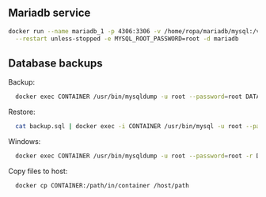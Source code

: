 ## Mariadb service
```bash
docker run --name mariadb_1 -p 4306:3306 -v /home/ropa/mariadb/mysql:/var/lib/mysql \
  --restart unless-stopped -e MYSQL_ROOT_PASSWORD=root -d mariadb
```

## Database backups
Backup: 
```bash
  docker exec CONTAINER /usr/bin/mysqldump -u root --password=root DATABASE > backup.sql
```

Restore: 
```bash
  cat backup.sql | docker exec -i CONTAINER /usr/bin/mysql -u root --password=root DATABASE
```

Windows: 
```bash
  docker exec CONTAINER /usr/bin/mysqldump -u root --password=root -r DATABASE | Set-Content backup.sql
```

Copy files to host:
```bash
  docker cp CONTAINER:/path/in/container /host/path
```
